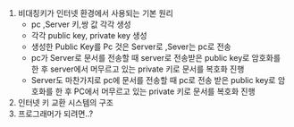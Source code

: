 1. 비대칭키가 인터넷 환경에서 사용되는 기본 원리
    - pc ,Server 키,쌍 값 각각 생성
    - 각각 public key, private key 생성
    - 생성한 Public Key를 Pc 것은 Server로 ,Sever는 pc로 전송
    - pc가 Server로 문서를 전송할 때 server로 전송받은 public key로 암호화를 한 후 server에서 머무르고 있는 private 키로 문서를 복호화 진행
    - Server도 마찬가지로 pc에 문서를 전송할 때 pc로 전송 받은 public key로 암호화를 한 후 PC에서 머무르고 있는 private 키로 문서를 복호화 진행
2. 인터넷 키 교환 시스템의 구조
3. 프로그래머가 되려면..?